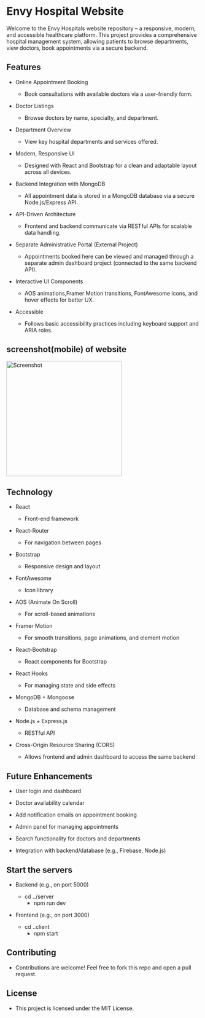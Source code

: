 # Envy Hospital Website

Welcome to the Envy Hospitals website repository – a responsive, modern, and accessible healthcare platform. This project provides a comprehensive hospital management system, allowing patients to browse departments, view doctors, book appointments via a secure backend.

## Features
- Online Appointment Booking
    - Book consultations with available doctors via a user-friendly form.

- Doctor Listings
    - Browse doctors by name, specialty, and department.

- Department Overview
    - View key hospital departments and services offered.

- Modern, Responsive UI
    - Designed with React and Bootstrap for a clean and adaptable layout across all devices.

- Backend Integration with MongoDB
    - All appointment data is stored in a MongoDB database via a secure Node.js/Express API.

- API-Driven Architecture  
    - Frontend and backend communicate via RESTful APIs for scalable data handling.

- Separate Administrative Portal (External Project)
    - Appointments booked here can be viewed and managed through a separate admin dashboard project (connected to the same backend API).

- Interactive UI Components
    - AOS animations,Framer Motion transitions, FontAwesome icons, and hover effects for better UX.

- Accessible
    - Follows basic accessibility practices including keyboard support and ARIA roles.

## screenshot(mobile) of website
<img src="./client//src/Mycomponent/Images/localhost_3000_ (4).png" alt="Screenshot" height="300">

## Technology 
- React
     - Front-end framework

- React-Router
    - For navigation between pages

- Bootstrap
    - Responsive design and layout

- FontAwesome
    - Icon library    

- AOS (Animate On Scroll)	
    - 	For scroll-based animations

- Framer Motion	
    - For smooth transitions, page animations, and element motion  

- React-Bootstrap	
    - 	React components for Bootstrap

- React Hooks	
    - For managing state and side effects

- MongoDB + Mongoose 
    - Database and schema management

- Node.js + Express.js 
    - RESTful API    

- Cross-Origin Resource Sharing (CORS) 
    - Allows frontend and admin dashboard to access the same backend

##  Future Enhancements
- User login and dashboard

- Doctor availability calendar

- Add notification emails on appointment booking

- Admin panel for managing appointments

- Search functionality for doctors and departments

- Integration with backend/database (e.g., Firebase, Node.js)

##  Start the servers
- Backend (e.g., on port 5000)
    - cd ../server
        - npm run dev

- Frontend (e.g., on port 3000)
    - cd ..client
        - npm start

## Contributing

- Contributions are welcome! Feel free to fork this repo and open a pull request.

## License
- This project is licensed under the MIT License.